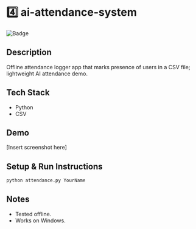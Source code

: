 # 4️⃣ ai-attendance-system
![Badge](https://img.shields.io/badge/status-active-brightgreen)

## Description
Offline attendance logger app that marks presence of users in a CSV file; lightweight AI attendance demo.

## Tech Stack
- Python
- CSV

## Demo
[Insert screenshot here]



## Setup & Run Instructions
```bash
python attendance.py YourName
```

## Notes
- Tested offline.
- Works on Windows.
